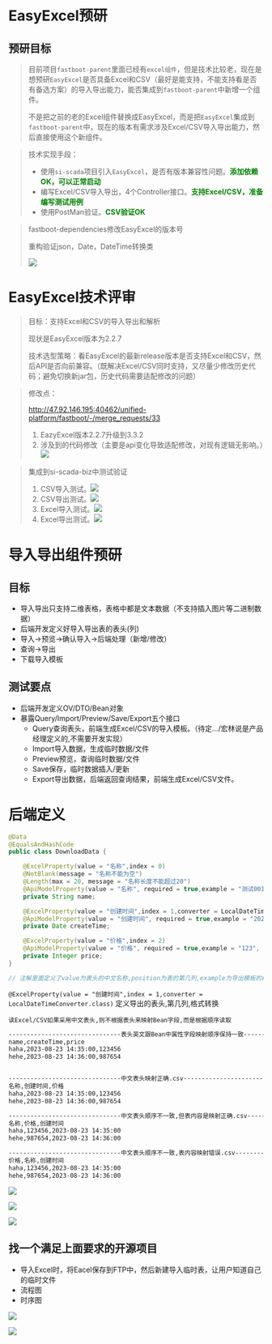 # EasyExcel预研

## 预研目标

> 目前项目`fastboot-parent`里面已经有`excel组件`，但是技术比较老，现在是想预研`EasyExcel`是否具备Excel和CSV（最好是能支持，不能支持看是否有备选方案）的导入导出能力，能否集成到`fastboot-parent`中新增一个组件。
>
> 
>
> 不是把之前的老的Excel组件替换成EasyExcel，而是把`EasyExcel`集成到`fastboot-parent`中，现在的版本有需求涉及Excel/CSV导入导出能力，然后直接使用这个新组件。

> 技术实现手段：
>
> - 使用`si-scada`项目引入`EasyExcel`，是否有版本兼容性问题。<strong style="color:green">添加依赖OK，可以正常启动</strong>
> - 编写Excel/CSV导入导出，4个Controller接口。<strong style="color:green">支持Excel/CSV，准备编写测试用例</strong>
> - 使用PostMan验证。<strong style="color:green">CSV验证OK</strong>

> fastboot-dependencies修改EasyExcel的版本号
>
> 重构验证json，Date，DateTime转换类
>
> ![](img/Snipaste_2023-08-23_16-13-21.png)

# EasyExcel技术评审

> 目标：支持Excel和CSV的导入导出和解析
>
> 现状是EasyExcel版本为2.2.7
>
> 技术选型策略：看EasyExcel的最新release版本是否支持Excel和CSV，然后API是否向前兼容。（既解决Excel/CSV同时支持，又尽量少修改历史代码；避免切换新jar包，历史代码需要适配修改的问题）

> 修改点：
>
> http://47.92.146.195:40462/unified-platform/fastboot/-/merge_requests/33
>
> 1. EazyExcel版本2.2.7升级到3.3.2
> 2. 涉及到的代码修改（主要是api变化导致适配修改，对现有逻辑无影响。）![](img/Snipaste_2023-08-23_16-13-21.png)

> 集成到si-scada-biz中测试验证
>
> 1. CSV导入测试。![](img/Snipaste_2023-08-24_12-22-58.png)
> 2. CSV导出测试。![](img/Snipaste_2023-08-24_12-57-22.png)
> 3. Excel导入测试。![](img/Snipaste_2023-08-24_12-55-28.png)
> 4. Excel导出测试。![](img/Snipaste_2023-08-24_12-57-22.png)

# 导入导出组件预研

## 目标

- 导入导出只支持二维表格，表格中都是文本数据（不支持插入图片等二进制数据）
- 后端开发定义好导入导出表的表头(列)
- 导入->预览->确认导入->后端处理（新增/修改）
- 查询->导出
- 下载导入模板

## 测试要点

- 后端开发定义OV/DTO/Bean对象
- 暴露Query/Import/Preview/Save/Export五个接口
  - Query查询表头，前端生成Excel/CSV的导入模板。（待定.../宏林说是产品经理定义的,不需要开发实现）
  - Import导入数据，生成临时数据/文件
  - Preview预览，查询临时数据/文件
  - Save保存，临时数据插入/更新
  - Export导出数据，后端返回查询结果，前端生成Excel/CSV文件。

# 后端定义

```java
@Data
@EqualsAndHashCode
public class DownloadData {

    @ExcelProperty(value = "名称",index = 0)
    @NotBlank(message = "名称不能为空")
    @Length(max = 20, message = "名称长度不能超过20")
    @ApiModelProperty(value = "名称", required = true,example = "测试001abc", position = 0)
    private String name;

    @ExcelProperty(value = "创建时间",index = 1,converter = LocalDateTimeConverter.class)
    @ApiModelProperty(value = "创建时间", required = true,example = "2023-08-28 16:01:00", position = 1)
    private Date createTime;

    @ExcelProperty(value = "价格",index = 2)
    @ApiModelProperty(value = "价格", required = true,example = "123", position = 2)
    private Integer price;
}

// 注解里面定义了value为表头的中文名称,position为表的第几列,example为导出模板的样例
```

`@ExcelProperty(value = "创建时间",index = 1,converter = LocalDateTimeConverter.class)` 定义导出的表头,第几列,格式转换

`读Excel/CSV如果采用中文表头,则不根据表头来映射Bean字段,而是根据顺序读取`

```txt
-------------------------------表头英文跟Bean中属性字段映射顺序保持一致-------------------------------
name,createTime,price
haha,2023-08-23 14:35:00,123456
hehe,2023-08-23 14:36:00,987654


-------------------------------中文表头映射正确.csv-------------------------------
名称,创建时间,价格
haha,2023-08-23 14:35:00,123456
hehe,2023-08-23 14:36:00,987654

-------------------------------中文表头顺序不一致,但表内容是映射正确.csv-------------------------------
名称,价格,创建时间
haha,123456,2023-08-23 14:35:00
hehe,987654,2023-08-23 14:36:00

-------------------------------中文表头顺序不一致,表内容映射错误.csv-------------------------------
价格,名称,创建时间
haha,123456,2023-08-23 14:35:00
hehe,987654,2023-08-23 14:36:00

```

![](img/Snipaste_2023-08-29_11-06-56.jpg)

![](img/Snipaste_2023-08-29_11-10-23.jpg)

![](img/Snipaste_2023-08-29_11-10-48.jpg)





## 找一个满足上面要求的开源项目

- 导入Excel时，将Eacel保存到FTP中，然后新建导入临时表，让用户知道自己的临时文件
- 流程图
- 时序图

![](img/Excel导入时序图.jpg)

![](img/Excel导入通用模板.jpg)

